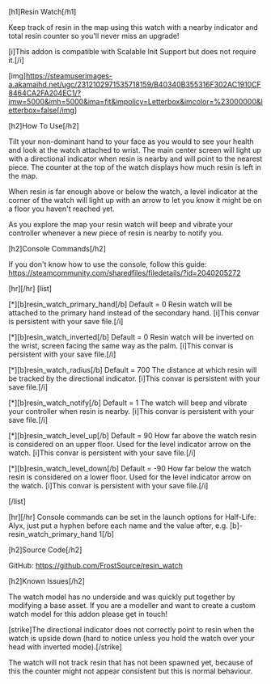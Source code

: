 [h1]Resin Watch[/h1]

Keep track of resin in the map using this watch with a nearby indicator and total resin counter so you'll never miss an upgrade!

[i]This addon is compatible with Scalable Init Support but does not require it.[/i]

[img]https://steamuserimages-a.akamaihd.net/ugc/2312102971535718159/B40340B355316F302AC1910CF8464CA2FA204EC1/?imw=5000&imh=5000&ima=fit&impolicy=Letterbox&imcolor=%23000000&letterbox=false[/img]

[h2]How To Use[/h2]

Tilt your non-dominant hand to your face as you would to see your health and look at the watch attached to wrist.
The main center screen will light up with a directional indicator when resin is nearby and will point to the nearest piece.
The counter at the top of the watch displays how much resin is left in the map.

When resin is far enough above or below the watch, a level indicator at the corner of the watch will light up with an arrow to let you know it might be on a floor you haven't reached yet.

As you explore the map your resin watch will beep and vibrate your controller whenever a new piece of resin is nearby to notify you.

[h2]Console Commands[/h2]

If you don't know how to use the console, follow this guide: https://steamcommunity.com/sharedfiles/filedetails/?id=2040205272

[hr][/hr]
[list]

[*][b]resin_watch_primary_hand[/b]
Default = 0
Resin watch will be attached to the primary hand instead of the secondary hand.
[i]This convar is persistent with your save file.[/i]

[*][b]resin_watch_inverted[/b]
Default = 0
Resin watch will be inverted on the wrist, screen facing the same way as the palm.
[i]This convar is persistent with your save file.[/i]

[*][b]resin_watch_radius[/b]
Default = 700
The distance at which resin will be tracked by the directional indicator.
[i]This convar is persistent with your save file.[/i]

[*][b]resin_watch_notify[/b]
Default = 1
The watch will beep and vibrate your controller when resin is nearby.
[i]This convar is persistent with your save file.[/i]

[*][b]resin_watch_level_up[/b]
Default = 90
How far above the watch resin is considered on an upper floor. Used for the level indicator arrow on the watch.
[i]This convar is persistent with your save file.[/i]

[*][b]resin_watch_level_down[/b]
Default = -90
How far below the watch resin is considered on a lower floor. Used for the level indicator arrow on the watch.
[i]This convar is persistent with your save file.[/i]

[/list]

[hr][/hr]
Console commands can be set in the launch options for Half-Life: Alyx, just put a hyphen before each name and the value after, e.g. [b]-resin_watch_primary_hand 1[/b]

[h2]Source Code[/h2]

GitHub: https://github.com/FrostSource/resin_watch

[h2]Known Issues[/h2]

The watch model has no underside and was quickly put together by modifying a base asset. If you are a modeller and want to create a custom watch model for this addon please get in touch!

[strike]The directional indicator does not correctly point to resin when the watch is upside down (hard to notice unless you hold the watch over your head with inverted mode).[/strike]

The watch will not track resin that has not been spawned yet, because of this the counter might not appear consistent but this is normal behaviour.
